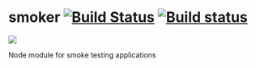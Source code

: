 smoker [![Build Status](https://travis-ci.org/gitterHQ/smoker.svg?branch=master)](https://travis-ci.org/gitterHQ/smoker) [![Build status](https://ci.appveyor.com/api/projects/status/j14jlhxv5gxd7ift/branch/master?svg=true)](https://ci.appveyor.com/project/trevorah/smoker/branch/master)
======

![](http://i.giphy.com/CNhA74HXGqFOg.gif)

Node module for smoke testing applications
